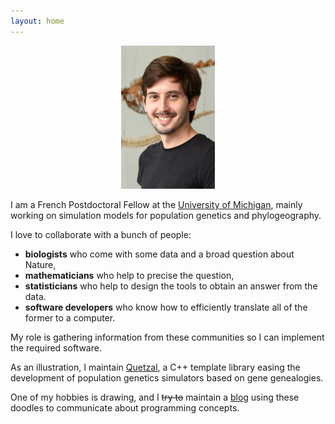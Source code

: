 ```yaml
---
layout: home
---
```


<p align="center">
  <img src="/pictures/pic_me_eeb.png" alt="pic" width="150">
</p>

I am a French Postdoctoral Fellow at the
[University of Michigan](https://lsa.umich.edu/eeb/people/postdoctoral-fellows/arnaud-becheler.html),
mainly working on simulation models for population genetics and phylogeography.

I love to collaborate with a bunch of people:
- **biologists** who come with some data and a broad question about Nature,
- **mathematicians** who help to precise the question,
- **statisticians** who help to design the tools to obtain an answer from the data.
- **software developers** who know how to efficiently translate all of the former to a computer.

My role is gathering information from these communities so I can implement
the required software.

As an illustration, I maintain [Quetzal](pages/quetzal/home), a C++ template library easing the development of
population genetics simulators based on gene genealogies.

One of my hobbies is drawing, and I ~~try to~~ maintain a [blog](pages/blog/home) using these doodles to 
communicate about programming concepts.
